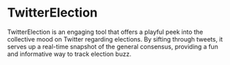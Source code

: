 # TwitterElection
TwitterElection is an engaging tool that offers a playful peek into the collective mood on Twitter regarding elections. By sifting through tweets, it serves up a real-time snapshot of the general consensus, providing a fun and informative way to track election buzz.
